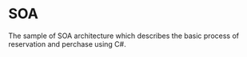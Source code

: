 # SOA
The sample of SOA architecture which describes the basic process of reservation and perchase using C#.
